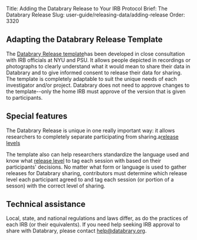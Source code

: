 Title: Adding the Databrary Release to Your IRB Protocol
Brief: The Databrary Release
Slug: user-guide/releasing-data/adding-release
Order: 3320

## Adapting the Databrary Release Template 

The [Databrary Release template](../policies/release-template.html)has been developed in close consultation with IRB officials at NYU and PSU. 
It allows people depicted in recordings or photographs to clearly understand what it would mean to share their data in Databrary and to give informed consent to release their data for sharing.
The template is completely adaptable to suit the unique needs of each investigator and/or project. 
Databrary does not need to approve changes to the template--only the home IRB must approve of the version that is given to participants.

## Special features 
The Databrary Release is unique in one really important way: it allows researchers to completely separate participating from sharing.a[release levels](|filename|release-levels.md) 

The template also can help researchers standardize the language used and know what [release level](|filename|release-levels.md) to tag each session with based on their participants' decisions. 
No matter what form or language is used to gather releases for Databrary sharing, contributors must determine which release level each participant agreed to and tag each session (or portion of a sesson) with the correct level of sharing.

## Technical assistance

Local, state, and national regulations and laws differ, as do the practices of each IRB (or their equivalents).
If you need help seeking IRB approval to share with Databrary, please contact help@databrary.org.

